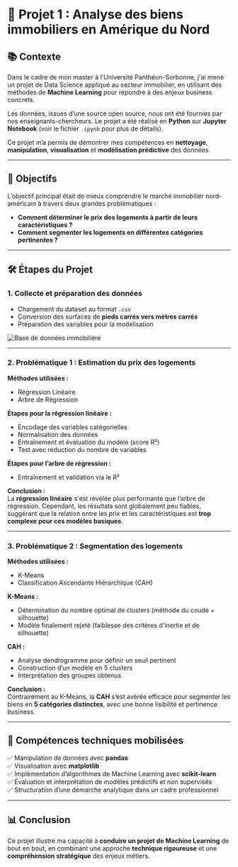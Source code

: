 # 🏡 Projet 1 : Analyse des biens immobiliers en Amérique du Nord

## 📚 Contexte

Dans le cadre de mon master à l'Université Panthéon-Sorbonne, j'ai mené un projet de Data Science appliqué au secteur immobilier, en utilisant des méthodes de **Machine Learning** pour répondre à des enjeux business concrets.

Les données, issues d’une source open source, nous ont été fournies par nos enseignants-chercheurs. Le projet a été réalisé en **Python** sur **Jupyter Notebook** (voir le fichier `.ipynb` pour plus de détails).

Ce projet m’a permis de démontrer mes compétences en **nettoyage**, **manipulation**, **visualisation** et **modélisation prédictive** des données.

---

## 🎯 Objectifs

L’objectif principal était de mieux comprendre le marché immobilier nord-américain à travers deux grandes problématiques :

- **Comment déterminer le prix des logements à partir de leurs caractéristiques ?**
- **Comment segmenter les logements en différentes catégories pertinentes ?**

---

## 🛠️ Étapes du Projet

### 1. Collecte et préparation des données
- Chargement du dataset au format `.csv`
- Conversion des surfaces de **pieds carrés vers mètres carrés**
- Préparation des variables pour la modélisation

![Base de données immobilière](https://github.com/user-attachments/assets/ee24a487-0488-4cc6-b71f-9f3a7b42184f)

---

### 2. Problématique 1 : Estimation du prix des logements

**Méthodes utilisées :**
- Régression Linéaire
- Arbre de Régression

**Étapes pour la régression linéaire :**
- Encodage des variables catégorielles
- Normalisation des données
- Entraînement et évaluation du modèle (score R²)
- Test avec réduction du nombre de variables

**Étapes pour l’arbre de régression :**
- Entraînement et validation via le R²

**Conclusion :**  
La **régression linéaire** s'est révélée plus performante que l’arbre de régression. Cependant, les résultats sont globalement peu fiables, suggérant que la relation entre les prix et les caractéristiques est **trop complexe pour ces modèles basiques**.

---

### 3. Problématique 2 : Segmentation des logements

**Méthodes utilisées :**
- K-Means
- Classification Ascendante Hiérarchique (CAH)

**K-Means :**
- Détermination du nombre optimal de clusters (méthode du coude + silhouette)
- Modèle finalement rejeté (faiblesse des critères d'inertie et de silhouette)

**CAH :**
- Analyse dendrogramme pour définir un seuil pertinent
- Construction d’un modèle en 5 clusters
- Interprétation des groupes obtenus

**Conclusion :**  
Contrairement au K-Means, la **CAH** s’est avérée efficace pour segmenter les biens en **5 catégories distinctes**, avec une bonne lisibilité et pertinence business.

---

## 🧠 Compétences techniques mobilisées

✅ Manipulation de données avec **pandas**  
✅ Visualisation avec **matplotlib**  
✅ Implémentation d’algorithmes de Machine Learning avec **scikit-learn**  
✅ Évaluation et interprétation de modèles prédictifs et non supervisés  
✅ Structuration d’une démarche analytique dans un cadre professionnel

---

## 📊 Conclusion

Ce projet illustre ma capacité à **conduire un projet de Machine Learning** de bout en bout, en combinant une approche **technique rigoureuse** et une **compréhension stratégique** des enjeux métiers.
